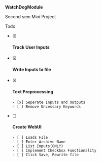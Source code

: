 **WatchDogModule**

Second sem Mini Project



Todo

- [x] #### Track User Inputs

- [x] #### Write Inputs to file

- [x] #### Text Preprocessing

      - [x] Seperate Inputs and Outputs
      - [ ] Remove Uncessary Keywords

- [ ] #### Create WebUI

      - [ ] Loads FIle
      - [ ] Enter Archive Name
      - [ ] List Inputs(ONLY)
      - [ ] Implement Checkbox Functionality
      - [ ] Click Save, Rewrite file